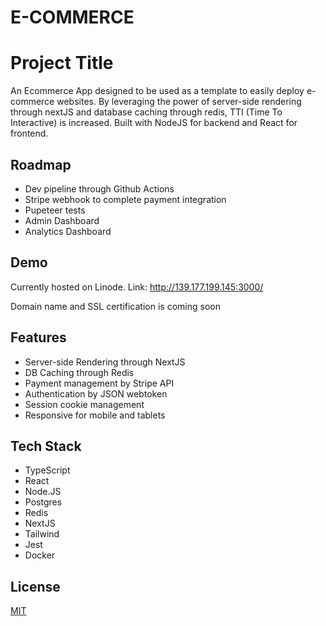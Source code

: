 # E-COMMERCE

# Project Title

An Ecommerce App designed to be used as a template to easily deploy e-commerce websites.
By leveraging the power of server-side rendering through nextJS and database caching through redis, TTI (Time To Interactive) is increased.
Built with NodeJS for backend and React for frontend.


## Roadmap

- Dev pipeline through Github Actions
- Stripe webhook to complete payment integration
- Pupeteer tests
- Admin Dashboard
- Analytics Dashboard



## Demo

Currently hosted on Linode.
Link: http://139.177.199.145:3000/

Domain name and SSL certification is coming soon


## Features

- Server-side Rendering through NextJS
- DB Caching through Redis
- Payment management by Stripe API
- Authentication by JSON webtoken
- Session cookie management
- Responsive for mobile and tablets



## Tech Stack
- TypeScript
- React
- Node.JS
- Postgres
- Redis
- NextJS
- Tailwind
- Jest
- Docker

## License

[MIT](https://choosealicense.com/licenses/mit/)
